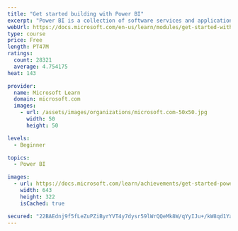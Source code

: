 ```yaml
---
title: "Get started building with Power BI"
excerpt: "Power BI is a collection of software services and applications that let you connect to all sorts of data sources and create compelling visuals and reports. You can benefit from receiving those reports, or you can share them with others inside or outside your organization. Learn the basics of Power BI, how its services and applications work together, and how they can be used to create or experience compelling visuals and analytics based on your data."
webUrl: https://docs.microsoft.com/en-us/learn/modules/get-started-with-power-bi/
type: course
price: Free
length: PT47M
ratings:
  count: 28321
  average: 4.754175
heat: 143

provider:
  name: Microsoft Learn
  domain: microsoft.com
  images:
    - url: /assets/images/organizations/microsoft.com-50x50.jpg
      width: 50
      height: 50

levels:
  - Beginner

topics:
  - Power BI

images:
  - url: https://docs.microsoft.com/learn/achievements/get-started-power-bi-social.png
    width: 643
    height: 322
    isCached: true

secured: "22BAEdnj9f5fLeZuPZiByrYVT4y7dysr59lWrQQeMk8W/qYyIJu+/kW8qd1YaBv9fyoUEin/alf3c5Pmur98nBmbQCYku35VXoYEqaStf2kVF8csdtdE1vXpob60GDhAUm56paBVF1l9KLHGOtVC7D1ClEYjnpquME47zxJZ/QfTLnREoXD5m6UyZocM5DRVYZpgkh+z0GQyDJ5CfUUCUGtesIgRFsYzsY99dv5jfyjkPH1INVNjErGSVT3B+bbdy2d4HutkvyQEcBK5rnofq3uhhxqlK3byvxqhi/H3S34MIS8a2Qnwl2DPukvRzzd172ty6hyZu2NhNXorPpDTx6rqi+nzBwIw0Dzd2B5rlA6OFPXKSb34LbS/5+GfnM/y7XAsA3fyGwyIjm4ZCWEpCJQY6XH6iz60F/gltHLztmB1Icpinqg/OF8n3KgDmCus;b9EOkMo5vi0jtNdJvBHdBQ=="
---
```


